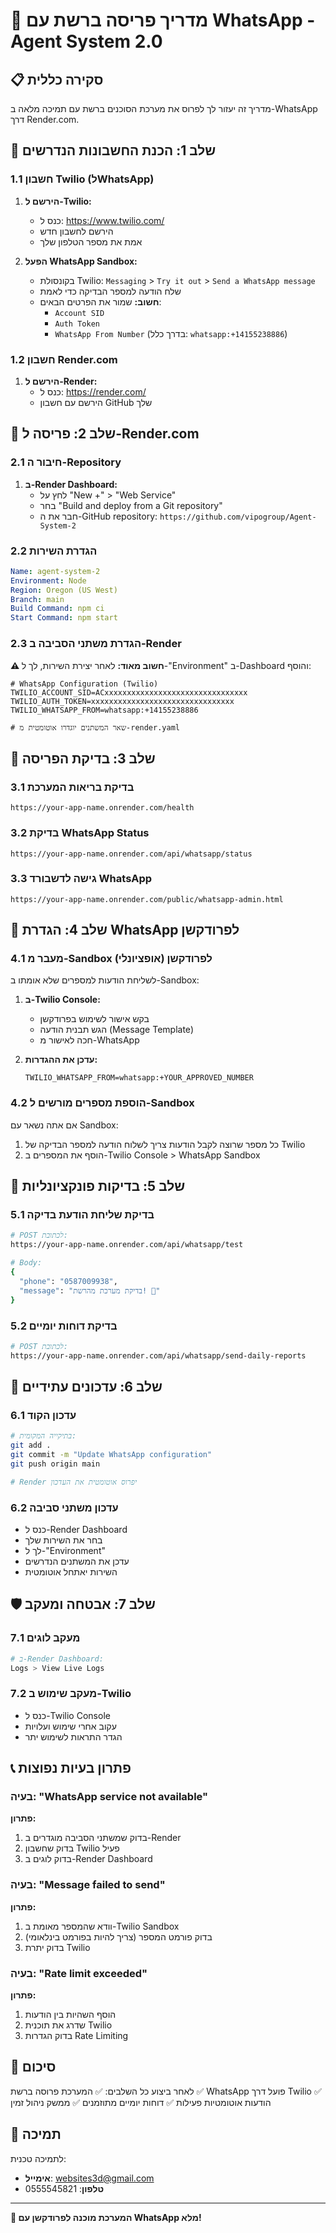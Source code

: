 # 🚀 מדריך פריסה ברשת עם WhatsApp - Agent System 2.0

## 📋 סקירה כללית
מדריך זה יעזור לך לפרוס את מערכת הסוכנים ברשת עם תמיכה מלאה ב-WhatsApp דרך Render.com.

## 🎯 שלב 1: הכנת החשבונות הנדרשים

### 1.1 חשבון Twilio (לWhatsApp)
1. **הירשם ל-Twilio:**
   - כנס ל: https://www.twilio.com/
   - הירשם לחשבון חדש
   - אמת את מספר הטלפון שלך

2. **הפעל WhatsApp Sandbox:**
   - בקונסולת Twilio: `Messaging` > `Try it out` > `Send a WhatsApp message`
   - שלח הודעה למספר הבדיקה כדי לאמת
   - **חשוב:** שמור את הפרטים הבאים:
     - `Account SID`
     - `Auth Token`
     - `WhatsApp From Number` (בדרך כלל: `whatsapp:+14155238886`)

### 1.2 חשבון Render.com
1. **הירשם ל-Render:**
   - כנס ל: https://render.com/
   - הירשם עם חשבון GitHub שלך

## 🚀 שלב 2: פריסה ל-Render.com

### 2.1 חיבור ה-Repository
1. **ב-Render Dashboard:**
   - לחץ על "New +" > "Web Service"
   - בחר "Build and deploy from a Git repository"
   - חבר את ה-GitHub repository: `https://github.com/vipogroup/Agent-System-2`

### 2.2 הגדרת השירות
```yaml
Name: agent-system-2
Environment: Node
Region: Oregon (US West)
Branch: main
Build Command: npm ci
Start Command: npm start
```

### 2.3 הגדרת משתני הסביבה ב-Render

**⚠️ חשוב מאוד:** לאחר יצירת השירות, לך ל-"Environment" ב-Dashboard והוסף:

```env
# WhatsApp Configuration (Twilio)
TWILIO_ACCOUNT_SID=ACxxxxxxxxxxxxxxxxxxxxxxxxxxxxxxxx
TWILIO_AUTH_TOKEN=xxxxxxxxxxxxxxxxxxxxxxxxxxxxxxxx
TWILIO_WHATSAPP_FROM=whatsapp:+14155238886

# שאר המשתנים יוגדרו אוטומטית מ-render.yaml
```

## 🔧 שלב 3: בדיקת הפריסה

### 3.1 בדיקת בריאות המערכת
```
https://your-app-name.onrender.com/health
```

### 3.2 בדיקת WhatsApp Status
```
https://your-app-name.onrender.com/api/whatsapp/status
```

### 3.3 גישה לדשבורד WhatsApp
```
https://your-app-name.onrender.com/public/whatsapp-admin.html
```

## 📱 שלב 4: הגדרת WhatsApp לפרודקשן

### 4.1 מעבר מ-Sandbox לפרודקשן (אופציונלי)
לשליחת הודעות למספרים שלא אומתו ב-Sandbox:

1. **ב-Twilio Console:**
   - בקש אישור לשימוש בפרודקשן
   - הגש תבנית הודעה (Message Template)
   - חכה לאישור מ-WhatsApp

2. **עדכן את ההגדרות:**
   ```env
   TWILIO_WHATSAPP_FROM=whatsapp:+YOUR_APPROVED_NUMBER
   ```

### 4.2 הוספת מספרים מורשים ל-Sandbox
אם אתה נשאר עם Sandbox:
1. כל מספר שרוצה לקבל הודעות צריך לשלוח הודעה למספר הבדיקה של Twilio
2. הוסף את המספרים ב-Twilio Console > WhatsApp Sandbox

## 🧪 שלב 5: בדיקות פונקציונליות

### 5.1 בדיקת שליחת הודעת בדיקה
```bash
# POST לכתובת:
https://your-app-name.onrender.com/api/whatsapp/test

# Body:
{
  "phone": "0587009938",
  "message": "בדיקת מערכת מהרשת! 🚀"
}
```

### 5.2 בדיקת דוחות יומיים
```bash
# POST לכתובת:
https://your-app-name.onrender.com/api/whatsapp/send-daily-reports
```

## 🔄 שלב 6: עדכונים עתידיים

### 6.1 עדכון הקוד
```bash
# בתיקייה המקומית:
git add .
git commit -m "Update WhatsApp configuration"
git push origin main

# Render יפרוס אוטומטית את העדכון
```

### 6.2 עדכון משתני סביבה
- כנס ל-Render Dashboard
- בחר את השירות שלך
- לך ל-"Environment"
- עדכן את המשתנים הנדרשים
- השירות יאתחל אוטומטית

## 🛡️ שלב 7: אבטחה ומעקב

### 7.1 מעקב לוגים
```bash
# ב-Render Dashboard:
Logs > View Live Logs
```

### 7.2 מעקב שימוש ב-Twilio
- כנס ל-Twilio Console
- עקוב אחרי שימוש ועלויות
- הגדר התראות לשימוש יתר

## 📞 פתרון בעיות נפוצות

### בעיה: "WhatsApp service not available"
**פתרון:**
1. בדוק שמשתני הסביבה מוגדרים ב-Render
2. בדוק שחשבון Twilio פעיל
3. בדוק לוגים ב-Render Dashboard

### בעיה: "Message failed to send"
**פתרון:**
1. וודא שהמספר מאומת ב-Twilio Sandbox
2. בדוק פורמט המספר (צריך להיות בפורמט בינלאומי)
3. בדוק יתרת Twilio

### בעיה: "Rate limit exceeded"
**פתרון:**
1. הוסף השהיות בין הודעות
2. שדרג את תוכנית Twilio
3. בדוק הגדרות Rate Limiting

## 🎯 סיכום

לאחר ביצוע כל השלבים:
✅ המערכת פרוסה ברשת
✅ WhatsApp פועל דרך Twilio
✅ הודעות אוטומטיות פעילות
✅ דוחות יומיים מתוזמנים
✅ ממשק ניהול זמין

## 📧 תמיכה

לתמיכה טכנית:
- **אימייל**: websites3d@gmail.com
- **טלפון**: 0555545821

---

**🚀 המערכת מוכנה לפרודקשן עם WhatsApp מלא!**
